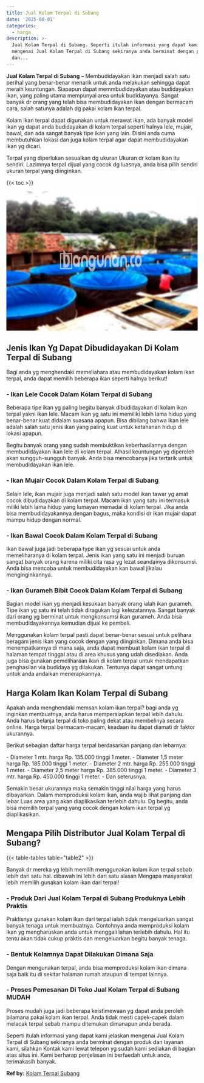 ```yaml
---
title: Jual Kolam Terpal di Subang
date: '2025-08-01'
categories:
  - harga
description: >-
  Jual Kolam Terpal di Subang. Seperti itulah informasi yang dapat kami jelaskan
  mengenai Jual Kolam Terpal di Subang sekiranya anda berminat dengan produk
  dan...
---
```


**Jual Kolam Terpal di Subang** – Membudidayakan ikan menjadi salah satu perihal yang benar-benar menarik untuk anda melakukan sehingga dapat meraih keuntungan. Siapapun dapat memmbudidayakan atau budidayakan ikan, yang paling utama mempunyai area untuk budidayanya. Sangat banyak dr orang yang telah bisa membudidayakan ikan dengan bermacam cara, salah satunya adalah dg pakai kolam ikan terpal.

Kolam ikan terpal dapat digunakan untuk merawat ikan, ada banyak model ikan yg dapat anda budidayakan di kolam terpal seperti halnya lele, mujair, bawal, dan ada sangat banyak tipe ikan yang lain. Disini anda cuma membutuhkan lokasi dan juga kolam terpal agar dapat membudidayakan ikan yg dicari.

Terpal yang diperlukan sesuaikan dg ukuran Ukuran dr kolam ikan itu sendiri. Lazimnya terpal dijual yang cocok dg luasnya, anda bisa pilih sendiri ukuran terpal yang diinginkan.

{{< toc >}}

![Jual Kolam Terpal di Subang](/images/jual-kolam-terpal-37.png)

## Jenis Ikan Yg Dapat Dibudidayakan Di Kolam Terpal di Subang

Bagi anda yg menghendaki memeliahara atau membudidayakan kolam ikan terpal, anda dapat memilih beberapa ikan seperti halnya berikut!

### \- Ikan Lele Cocok Dalam Kolam Terpal di Subang

Beberapa tipe ikan yg paling begitu banyak dibudidayakan di kolam ikan terpal yakni ikan lele. Macam ikan yg satu ini memiliki lebih lama hidup yang benar-benar kuat didalam suasana apapun. Bisa dibilang bahwa ikan lele adalah salah satu jenis ikan yang paling kuat untuk ketahanan hidup di lokasi apapun.

Begitu banyak orang yang sudah membuktikan keberhasilannya dengan membudidayakan ikan lele di kolam terpal. Alhasil keuntungan yg diperoleh akan sungguh-sungguh banyak. Anda bisa mencobanya jika tertarik untuk membudidayakan ikan lele.

### \- Ikan Mujair Cocok Dalam Kolam Terpal di Subang

Selain lele, ikan mujair juga menjadi salah satu model ikan tawar yg amat cocok dibudidayakan di kolam terpal. Macam ikan yang satu ini termasuk miliki lebih lama hidup yang lumayan memadai di kolam terpal. Jika anda bisa membudidayakannya dengan bagus, maka kondisi dr ikan mujair dapat mampu hidup dengan normal.

### \- Ikan Bawal Cocok Dalam Kolam Terpal di Subang

Ikan bawal juga jadi beberapa type ikan yg sesuai untuk anda memeliharanya di kolam terpal. Jenis ikan yang satu ini menjadi buruan sangat banyak orang karena miliki cita rasa yg lezat seandainya dikonsumsi. Anda bisa mencoba untuk membudidayakan kan bawal jikalau menginginkannya.

### \- Ikan Gurameh Bibit Cocok Dalam Kolam Terpal di Subang

Bagian model ikan yg menjadi kesukaan banyak orang ialah ikan gurameh. Tipe ikan yg satu ini telah tidak diragukan lagi kelezatannya. Sangat banyak dari orang yg berminat untuk mengkonsumsi ikan gurameh. Anda bisa membudidayakannya kemudian dijual ke pembeli.

Menggunakan kolam terpal pasti dapat benar-benar sesuai untuk pelihara beragam jenis ikan yang cocok dengan yang diinginkan. Dimana anda bisa menempatkannya di mana saja, anda dapat membuat kolam ikan terpal di halaman tempat tinggal atau di area khusus yang udah disediakan. Anda juga bisa gunakan pemeliharaan ikan di kolam terpal untuk mendapatkan penghasilan via budidaya yg dilakukan. Tentunya dapat sangat untung untuk anda andaikan menerapkannya.

## Harga Kolam Ikan Kolam Terpal di Subang

Apakah anda menghendaki memsan kolam ikan terpal? bagi anda yg inginkan membuatnya, anda harus mempersiapkan terpal lebih dahulu. Anda harus belanja terpal di toko paling dekat atau membelinya secara online. Harga terpal bermacam-macam, keadaan itu dapat diamati dr faktor ukurannya.

Berikut sebagian daftar harga terpal berdasarkan panjang dan lebarnya:

\- Diameter 1 mtr. harga Rp. 135.000 tinggi 1 meter. - Diameter 1,5 meter harga Rp. 185.000 tinggi 1 meter. - Diameter 2 mtr. harga Rp. 255.000 tinggi 1 meter. - Diameter 2,5 meter harga Rp. 385.000 tinggi 1 meter. - Diameter 3 mtr. harga Rp. 450.000 tinggi 1 meter. - Dan seterusnya.

Semakin besar ukurannya maka semakin tinggi nilai harga yang harus dibayarkan. Dalam memproduksi kolam ikan, anda wajib lihat panjang dan lebar Luas area yang akan diaplikasikan terlebih dahulu. Dg begitu, anda bisa memilih terpal yang yang cocok dengan kolam ikan terpal yg diaplikasikan.

## Mengapa Pilih Distributor Jual Kolam Terpal di Subang?

{{< table-tables table="table2" >}}

Banyak dr mereka yg lebih memilih menggunakan kolam ikan terpal sebab lebih dari satu hal. dibawah ini lebih dari satu alasan Mengapa masyarakat lebih memilih gunakan kolam ikan dari terpal!

### \- Produk Dari Jual Kolam Terpal di Subang Produknya Lebih Praktis

Praktisnya gunakan kolam ikan dari terpal ialah tidak mengeluarkan sangat banyak tenaga untuk membuatnya. Contohnya anda memproduksi kolam ikan yg mengharuskan anda untuk menggali lahan terlebih dahulu. Hal itu tentu akan tidak cukup praktis dan mengeluarkan begitu banyak tenaga.

### \- Bentuk Kolamnya Dapat Dilakukan Dimana Saja

Dengan mengunakan terpal, anda bisa memproduksi kolam ikan dimana saja baik itu di sekitar halaman rumah ataupun di tempat lainnya.

### \- Proses Pemesanan Di Toko Jual Kolam Terpal di Subang MUDAH

Proses mudah juga jadi beberapa keistimewaan yg dapat anda peroleh bilamana pakai kolam ikan terpal. Anda tidak mesti capek-capek dalam melacak terpal sebab mampu ditemukan dimanapun anda berada.

Seperti itulah informasi yang dapat kami jelaskan mengenai Jual Kolam Terpal di Subang sekiranya anda berminat dengan produk dan layanan kami, silahkan Kontak kami lewat telepon yg sudah kami sediakan di bagian atas situs ini. Kami berharap penjelasan ini berfaedah untuk anda, terimakasih banyak.

**Ref by:** [Kolam Terpal Subang](https://id.wikipedia.org/wiki/Kolam)
